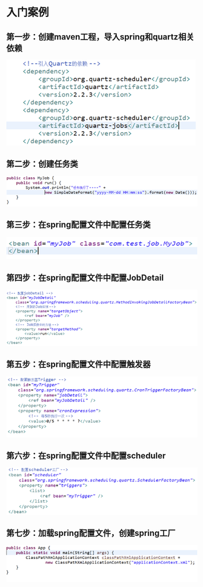 # 入门案例

## 第一步：创建maven工程，导入spring和quartz相关依赖

![](../../.gitbook/assets/image%20%28185%29.png)

## 第二步：创建任务类

![](../../.gitbook/assets/image%20%28153%29.png)

## 第三步：在spring配置文件中配置任务类

![](../../.gitbook/assets/image%20%28143%29.png)

## 第四步：在spring配置文件中配置JobDetail

![](../../.gitbook/assets/image%20%2837%29.png)

## 第五步：在spring配置文件中配置触发器

![](../../.gitbook/assets/image%20%2890%29.png)

## 第六步：在spring配置文件中配置scheduler

![](../../.gitbook/assets/image%20%28123%29.png)

## 第七步：加载spring配置文件，创建spring工厂

![](../../.gitbook/assets/image%20%2865%29.png)

